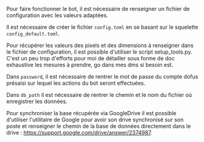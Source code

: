 Pour faire fonctionner le bot, il est nécessaire de renseigner un fichier de configuration avec les valeurs adaptées.

Il est nécessaire de créer le fichier `config.toml` en se basant sur le squelette `config_default.toml`.

Pour récupérer les valeurs des pixels et des dimensions à renseigner dans le fichier de configuration, il est possible d'utiliser le script setup_tools.py.
C'est un peu trop d'efforts pour moi de détailler sous forme de doc exhaustive les mesures à prendre, go dans mes dms si besoin est.

Dans `password`, il est nécessaire de rentrer le mot de passe du compte dofus présaisi sur lequel les actions du bot seront effectuées.

Dans `db_path` il est nécessaire de rentrer le chemin et le nom du fichier où enregistrer les données.

Pour synchroniser la base récupérée via GoogleDrive il est possible d'utiliser l'utilitaire de Google pour avoir son drive synchronisé sur son poste et renseigner le chemin de la base de données directement dans le drive : https://support.google.com/drive/answer/2374987.
